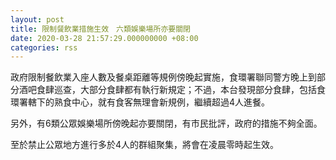 ```yaml
---
layout: post
title: 限制餐飲業措施生效　六類娛樂場所亦要關閉
date: 2020-03-28 21:57:29.000000000 +08:00
categories: rss
---
```


政府限制餐飲業入座人數及餐桌距離等規例傍晚起實施，食環署聯同警方晚上到部分酒吧食肆巡查，大部分食肆都有執行新規定；不過，本台發現部分食肆，包括食環署轄下的熟食中心，就有食客無理會新規例，繼續超過4人進餐。

另外，有6類公眾娛樂場所傍晚起亦要關閉，有市民批評，政府的措施不夠全面。

至於禁止公眾地方進行多於4人的群組聚集，將會在凌晨零時起生效。
